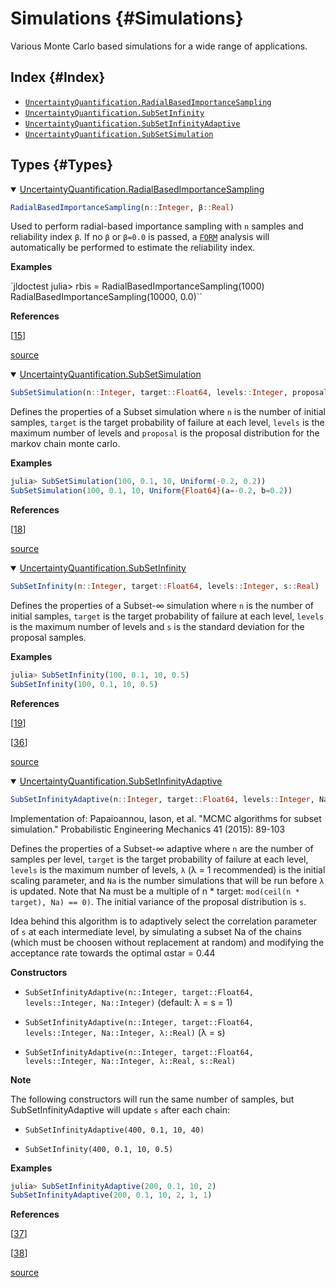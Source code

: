 
# Simulations {#Simulations}

Various Monte Carlo based simulations for a wide range of applications.

## Index {#Index}
- [`UncertaintyQuantification.RadialBasedImportanceSampling`](#UncertaintyQuantification.RadialBasedImportanceSampling)
- [`UncertaintyQuantification.SubSetInfinity`](#UncertaintyQuantification.SubSetInfinity)
- [`UncertaintyQuantification.SubSetInfinityAdaptive`](#UncertaintyQuantification.SubSetInfinityAdaptive)
- [`UncertaintyQuantification.SubSetSimulation`](#UncertaintyQuantification.SubSetSimulation)


## Types {#Types}
<details class='jldocstring custom-block' open>
<summary><a id='UncertaintyQuantification.RadialBasedImportanceSampling' href='#UncertaintyQuantification.RadialBasedImportanceSampling'><span class="jlbinding">UncertaintyQuantification.RadialBasedImportanceSampling</span></a> <Badge type="info" class="jlObjectType jlType" text="Type" /></summary>



```julia
RadialBasedImportanceSampling(n::Integer, β::Real)
```


Used to perform radial-based importance sampling with `n` samples and reliability index `β`. If no `β` or `β=0.0` is passed, a [`FORM`](/api/reliability#UncertaintyQuantification.FORM) analysis will automatically be performed to estimate the reliability index.

**Examples**

`jldoctest julia> rbis = RadialBasedImportanceSampling(1000) RadialBasedImportanceSampling(10000, 0.0)``

**References**

[[15](/references#harbitzEfficientSamplingMethod1986)]


<Badge type="info" class="source-link" text="source"><a href="https://github.com/FriesischScott/UncertaintyQuantification.jl/blob/f8bd7a9094e49042d8e9d2360393334fb1712413/src/simulations/radialbasedimportancesampling.jl#L1-L18" target="_blank" rel="noreferrer">source</a></Badge>

</details>

<details class='jldocstring custom-block' open>
<summary><a id='UncertaintyQuantification.SubSetSimulation' href='#UncertaintyQuantification.SubSetSimulation'><span class="jlbinding">UncertaintyQuantification.SubSetSimulation</span></a> <Badge type="info" class="jlObjectType jlType" text="Type" /></summary>



```julia
SubSetSimulation(n::Integer, target::Float64, levels::Integer, proposal::UnivariateDistribution)
```


Defines the properties of a Subset simulation where `n` is the number of initial samples, `target` is the target probability of failure at each level, `levels` is the maximum number of levels and `proposal` is the proposal distribution for the markov chain monte carlo.

**Examples**

```julia
julia> SubSetSimulation(100, 0.1, 10, Uniform(-0.2, 0.2))
SubSetSimulation(100, 0.1, 10, Uniform{Float64}(a=-0.2, b=0.2))
```


**References**

[[18](/references#auEstimationSmallFailure2001)]


<Badge type="info" class="source-link" text="source"><a href="https://github.com/FriesischScott/UncertaintyQuantification.jl/blob/f8bd7a9094e49042d8e9d2360393334fb1712413/src/simulations/subset.jl#L3-L20" target="_blank" rel="noreferrer">source</a></Badge>

</details>

<details class='jldocstring custom-block' open>
<summary><a id='UncertaintyQuantification.SubSetInfinity' href='#UncertaintyQuantification.SubSetInfinity'><span class="jlbinding">UncertaintyQuantification.SubSetInfinity</span></a> <Badge type="info" class="jlObjectType jlType" text="Type" /></summary>



```julia
SubSetInfinity(n::Integer, target::Float64, levels::Integer, s::Real)
```


Defines the properties of a Subset-∞ simulation where `n` is the number of initial samples, `target` is the target probability of failure at each level, `levels` is the maximum number of levels and `s` is the standard deviation for the proposal samples.

**Examples**

```julia
julia> SubSetInfinity(100, 0.1, 10, 0.5)
SubSetInfinity(100, 0.1, 10, 0.5)
```


**References**

[[19](/references#auRareEventSimulation2016)]

[[36](/references#patelliEfficientMonteCarlo2015)]


<Badge type="info" class="source-link" text="source"><a href="https://github.com/FriesischScott/UncertaintyQuantification.jl/blob/f8bd7a9094e49042d8e9d2360393334fb1712413/src/simulations/subset.jl#L43-L62" target="_blank" rel="noreferrer">source</a></Badge>

</details>

<details class='jldocstring custom-block' open>
<summary><a id='UncertaintyQuantification.SubSetInfinityAdaptive' href='#UncertaintyQuantification.SubSetInfinityAdaptive'><span class="jlbinding">UncertaintyQuantification.SubSetInfinityAdaptive</span></a> <Badge type="info" class="jlObjectType jlType" text="Type" /></summary>



```julia
SubSetInfinityAdaptive(n::Integer, target::Float64, levels::Integer, Na::Integer, λ::Real, s::Real)
```


Implementation of: Papaioannou, Iason, et al. &quot;MCMC algorithms for subset simulation.&quot; Probabilistic Engineering Mechanics 41 (2015): 89-103

Defines the properties of a Subset-∞ adaptive where `n` are the number of samples per level, `target` is the target probability of failure at each level, `levels` is the maximum number of levels, `λ` (λ = 1 recommended) is the initial scaling parameter, and `Na` is the number simulations that will be run before `λ` is updated. Note that Na must be a multiple of n * target: `mod(ceil(n * target), Na) == 0)`. The initial variance of the proposal distribution is `s`.

Idea behind this algorithm is to adaptively select the correlation parameter of `s` at each intermediate level, by simulating a subset Na of the chains (which must be choosen without replacement at random) and modifying the acceptance rate towards the optimal αstar = 0.44

**Constructors**
- `SubSetInfinityAdaptive(n::Integer, target::Float64, levels::Integer, Na::Integer)`   (default: λ = s = 1)
  
- `SubSetInfinityAdaptive(n::Integer, target::Float64, levels::Integer, Na::Integer, λ::Real)` (λ = s)
  
- `SubSetInfinityAdaptive(n::Integer, target::Float64, levels::Integer, Na::Integer, λ::Real, s::Real)`
  

**Note**

The following constructors will run the same number of samples, but SubSetInfinityAdaptive will update `s` after each chain:
- `SubSetInfinityAdaptive(400, 0.1, 10, 40)`
  
- `SubSetInfinity(400, 0.1, 10, 0.5)`
  

**Examples**

```julia
julia> SubSetInfinityAdaptive(200, 0.1, 10, 2)
SubSetInfinityAdaptive(200, 0.1, 10, 2, 1, 1)
```


**References**

[[37](/references#papaioannou2015mcmc)]

[[38](/references#chan2022adaptive)]


<Badge type="info" class="source-link" text="source"><a href="https://github.com/FriesischScott/UncertaintyQuantification.jl/blob/f8bd7a9094e49042d8e9d2360393334fb1712413/src/simulations/subset.jl#L92-L132" target="_blank" rel="noreferrer">source</a></Badge>

</details>

